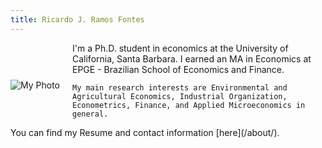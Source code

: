 ```yaml
---
title: Ricardo J. Ramos Fontes
---
```


<div style="display: flex; align-items: center; flex-wrap: wrap; gap: 20px;">

  <img src="/images/profesional_pic2.png" alt="My Photo" style="max-width: 300px; height: auto;">

  <div style="flex: 1; min-width: 250px;">
    I'm a Ph.D. student in economics at the University of California, Santa Barbara. I earned an MA in Economics at EPGE - Brazilian School of Economics and Finance.
    
    My main research interests are Environmental and Agricultural Economics, Industrial Organization, Econometrics, Finance, and Applied Microeconomics in general.
    
  </div>

</div>
You can find my Resume and contact information [here](/about/).
